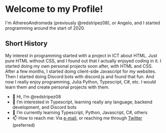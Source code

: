 # Welcome to my Profile!

I'm AthereoAndromeda (previously @redstripez08), or Angelo, and I started programming around the start of 2020. 

## Short History
My interest in programming started with a project in ICT about HTML. Just pure HTML without CSS,
and I found out that I actually enjoyed coding in it. I started doing my own personal projects soon after, with HTML and CSS. After a few months, I started
doing client-side Javascript for my websites. Then I started doing Discord bots with discord.js and found that fun. And now I really enjoy programming, Julia
Python, Typescript, C#, etc. I would learn them and create personal projects with them.


- 👋 Hi, I’m @redstripez08
- 👀 I’m interested in Typescript, learning really any language, backend development, and Discord bots
- 🌱 I’m currently learning Typescript, Python, Javascript, C#, others
- 📫 How to reach me: Via [e-mail](mailto:athereoandromeda@gmail.com), or reaching me through [Twitter](https://twitter.com/Athereo_A) (preferred)
<!-- 
- 💞️ I’m looking to collaborate on ... 
-->

<!---
redstripez08/redstripez08 is a ✨ special ✨ repository because its `README.md` (this file) appears on your GitHub profile.
You can click the Preview link to take a look at your changes.
--->
